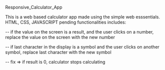 Responsive_Calculator_App

This is a web based calculator app made using the simple web esssentials. HTML, CSS, JAVASCRIPT 
pending functionalities includes:

-- if the value on the screen is a result, and the user clicks on a number,
   replace the value on the screen with the new number
   
-- if last character in the display is a symbol and the user clicks on another symbol,
   replace last character with the new symbol

-- fix => if result is 0, calculator stops calculating
